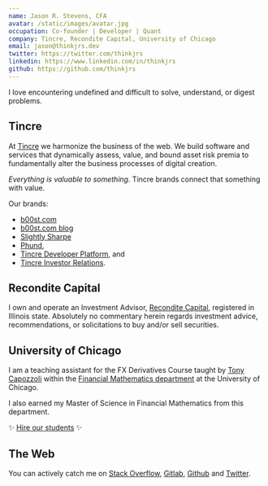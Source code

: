 ```yaml
---
name: Jason R. Stevens, CFA
avatar: /static/images/avatar.jpg
occupation: Co-founder | Developer | Quant
company: Tincre, Recondite Capital, University of Chicago
email: jason@thinkjrs.dev
twitter: https://twitter.com/thinkjrs
linkedin: https://www.linkedin.com/in/thinkjrs
github: https://github.com/thinkjrs
---
```


I love encountering undefined and difficult to solve, understand, or digest problems.

## Tincre

At [Tincre](https://tincre.com) we harmonize the business of the web. We build software and services that dynamically assess, value, and bound asset risk premia to fundamentally alter the business processes of digital creation.

_Everything is valuable to something._ Tincre brands connect that something with value.

Our brands:

- [b00st.com](https://b00st.com)
- [b00st.com blog](https://blog.b00st.com)
- [Slightly Sharpe](https://slightlysharpe.com)
- [Phund](https://phund.xyz),
- [Tincre Developer Platform](https://tincre.dev), and
- [Tincre Investor Relations](https://investor.tincre.com).

## Recondite Capital

I own and operate an Investment Advisor, [Recondite Capital](https://reconditecapital.com), registered in Illinois state. Absolutely no commentary herein regards investment advice, recommendations, or solicitations to buy and/or sell securities.

## University of Chicago

I am a teaching assistant for the FX Derivatives Course taught by [Tony Capozzoli](https://www.linkedin.com/in/tonycapozzoli/) within the [Financial Mathematics department](https://https://finmath.uchicago.edu/) at the University of Chicago.

I also earned my Master of Science in Financial Mathematics from this department.

✨ [Hire our students](https://finmath.uchicago.edu/hire-finmath/) ✨

## The Web

You can actively catch me on [Stack Overflow](https://stackoverflow.com/users/5369706/jason-r-stevens-cfa?tab=profile), [Gitlab](https://gitlab.com/thinkjrs), [Github](https://github.com/thinkjrs) and [Twitter](https://twitter.com/thinkjrs).
